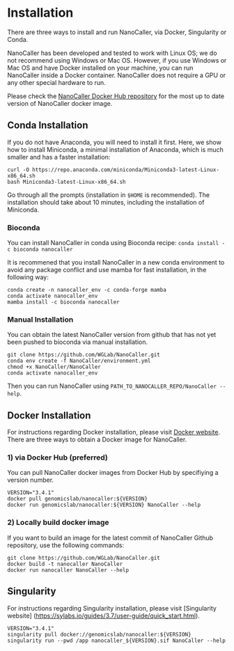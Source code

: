 # Installation
There are three ways to install and run NanoCaller, via Docker, Singularity or Conda.

NanoCaller has been developed and tested to work with Linux OS; we do not recommend using Windows or Mac OS. However, if you use Windows or Mac OS and have Docker installed on your machine, you can run NanoCaller inside a Docker container. NanoCaller does not require a GPU or any other special hardware to run.

Please check the [NanoCaller Docker Hub repository](https://hub.docker.com/repository/docker/genomicslab/nanocaller) for the most up to date version of NanoCaller docker image.


## Conda Installation

If you do not have Anaconda, you will need to install it first. Here, we show how to install Miniconda, a minimal installation of Anaconda, which is much smaller and has a faster installation:

```
curl -O https://repo.anaconda.com/miniconda/Miniconda3-latest-Linux-x86_64.sh
bash Miniconda3-latest-Linux-x86_64.sh
```
Go through all the prompts (installation in `$HOME` is recommended). The installation should take about 10 minutes, including the installation of Miniconda. 

### Bioconda
You can install NanoCaller in conda using Bioconda recipe:
`conda install -c bioconda nanocaller`

It is recommened that you install NanoCaller in a new conda environment to avoid any package conflict and use mamba for fast installation, in the following way:
```
conda create -n nanocaller_env -c conda-forge mamba
conda activate nanocaller_env
mamba install -c bioconda nanocaller
```

### Manual Installation
You can obtain the latest NanoCaller version from github that has not yet been pushed to bioconda via manual installation.

```
git clone https://github.com/WGLab/NanoCaller.git
conda env create -f NanoCaller/environment.yml
chmod +x NanoCaller/NanoCaller
conda activate nanocaller_env
```

Then you can run NanoCaller using `PATH_TO_NANOCALLER_REPO/NanoCaller --help`.


## Docker Installation
For instructions regarding Docker installation, please visit [Docker website](https://docs.docker.com/get-docker). There are three ways to obtain a Docker image for NanoCaller.

### 1) via Docker Hub (preferred)
You can pull NanoCaller docker images from Docker Hub by specifiying a version number.  
```
VERSION="3.4.1"
docker pull genomicslab/nanocaller:${VERSION}
docker run genomicslab/nanocaller:${VERSION} NanoCaller --help
```

### 2) Locally build docker image
If you want to build an image for the latest commit of NanoCaller Github repository, use the following commands:

```
git clone https://github.com/WGLab/NanoCaller.git
docker build -t nanocaller NanoCaller
docker run nanocaller NanoCaller --help
```

## Singularity
For instructions regarding Singularity installation, please visit [Singularity website] (https://sylabs.io/guides/3.7/user-guide/quick_start.html).
```
VERSION="3.4.1"
singularity pull docker://genomicslab/nanocaller:${VERSION}
singularity run --pwd /app nanocaller_${VERSION}.sif NanoCaller --help
```
